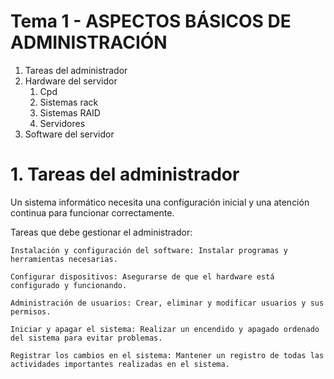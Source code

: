 # Tema 1 - ASPECTOS BÁSICOS DE ADMINISTRACIÓN 

1. Tareas del administrador
2. Hardware del servidor
   1. Cpd
   2. Sistemas rack
   3. Sistemas RAID
   4. Servidores
3. Software del servidor

# 1. Tareas del administrador

Un sistema informático necesita una configuración inicial y una atención continua para funcionar correctamente.

Tareas que debe gestionar el administrador:

    Instalación y configuración del software: Instalar programas y herramientas necesarias.

    Configurar dispositivos: Asegurarse de que el hardware está configurado y funcionando.

    Administración de usuarios: Crear, eliminar y modificar usuarios y sus permisos.

    Iniciar y apagar el sistema: Realizar un encendido y apagado ordenado del sistema para evitar problemas.

    Registrar los cambios en el sistema: Mantener un registro de todas las actividades importantes realizadas en el sistema.